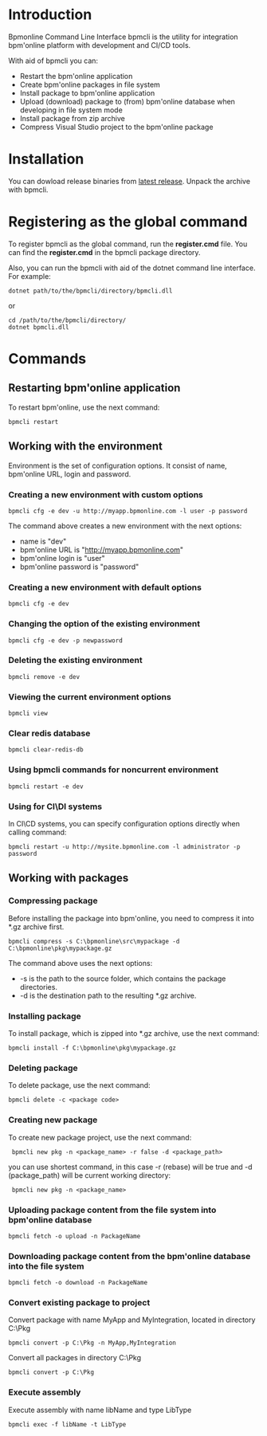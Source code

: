 # Introduction

Bpmonline Command Line Interface bpmcli is the utility for integration bpm'online platform with development and CI/CD tools.

With aid of bpmcli you can:
- Restart the bpm'online application
- Create bpm'online packages in file system
- Install package to bpm'online application
- Upload (download) package to (from) bpm'online database when developing in file system mode
- Install package from zip archive
- Compress Visual Studio project to the bpm'online package

# Installation

You can dowload release binaries from [latest release](https://github.com/Advance-Technologies-Foundation/bpmcli/releases). Unpack the archive with bpmcli.

# Registering as the global command

To register bpmcli as the global command, run the **register.cmd** file. You can find the **register.cmd** in the bpmcli package directory.

Also, you can run the bpmcli with aid of the dotnet command line interface. For example:

```
dotnet path/to/the/bpmcli/directory/bpmcli.dll
```
or

```
cd /path/to/the/bpmcli/directory/
dotnet bpmcli.dll
```
# Commands

## Restarting bpm'online application

To restart bpm'online, use the next command:

```
bpmcli restart
```
## Working with the environment

Environment is the set of configuration options. It consist of name, bpm'online URL, login and password.

### Creating a new environment with custom options

```
bpmcli cfg -e dev -u http://myapp.bpmonline.com -l user -p password
```
The command above creates a new environment with the next options:
- name is "dev"
- bpm'online URL is "http://myapp.bpmonline.com"
- bpm'online login is "user"
- bpm'online password is "password"

### Creating a new environment with default options

```
bpmcli cfg -e dev
```

### Changing the option of the existing environment

```
bpmcli cfg -e dev -p newpassword
```

### Deleting the existing environment

```
bpmcli remove -e dev
```

### Viewing the current environment options

```
bpmcli view
```

### Clear redis database

```
bpmcli clear-redis-db
```

### Using bpmcli commands for noncurrent environment

```
bpmcli restart -e dev
```
### Using for CI\DI systems
In CI\CD systems, you can specify configuration options directly when calling command:
```
bpmcli restart -u http://mysite.bpmonline.com -l administrator -p password
```

## Working with packages

### Compressing package

Before installing the package into bpm'online, you need to compress it into *.gz archive first.
```
bpmcli compress -s C:\bpmonline\src\mypackage -d C:\bpmonline\pkg\mypackage.gz
```
The command above uses the next options:
- -s is the path to the source folder, which contains the package directories.
- -d is the destination path to the resulting *.gz archive.

### Installing package

To install package, which is zipped into *.gz archive, use the next command:
```
bpmcli install -f C:\bpmonline\pkg\mypackage.gz
```

### Deleting package

To delete package, use the next command:
```
bpmcli delete -c <package code>
```

### Creating new package

To create new package project, use the next command:
```
 bpmcli new pkg -n <package_name> -r false -d <package_path>
```
you can use shortest command, in this case -r (rebase) will be true and -d (package_path) will be current working directory:
```
 bpmcli new pkg -n <package_name>
```

### Uploading package content from the file system into bpm'online database
```
bpmcli fetch -o upload -n PackageName
```
### Downloading package content from the bpm'online database into the file system

```
bpmcli fetch -o download -n PackageName
```

### Convert existing package to project

Convert package with name MyApp and MyIntegration, located in directory C:\Pkg
```
bpmcli convert -p C:\Pkg -n MyApp,MyIntegration
```

Convert all packages in directory C:\Pkg
```
bpmcli convert -p C:\Pkg
```

### Execute assembly

Execute assembly with name libName and type LibType
```
bpmcli exec -f libName -t LibType
```
